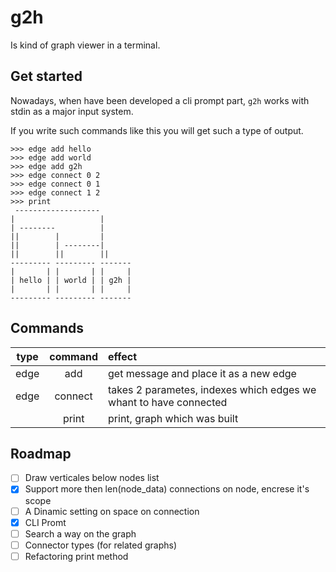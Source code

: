 # g2h

Is kind of graph viewer in a terminal.

## Get started

Nowadays, when have been developed a cli prompt part, `g2h` works with stdin as a major input system.

If you write such commands like this you will get such a type of output.

```text
>>> edge add hello
>>> edge add world
>>> edge add g2h    
>>> edge connect 0 2 
>>> edge connect 0 1
>>> edge connect 1 2
>>> print
 -------------------       
|                   |
| --------          |      
||        |         |     
||        | --------|      
||        ||        ||  
--------- --------- ------- 
|       | |       | |     | 
| hello | | world | | g2h | 
|       | |       | |     | 
--------- --------- -------
```

## Commands

| type | command | effect |
|:----:|:-------:|:------|
| edge |   add   | get message and place it as a new edge |
| edge |   connect   | takes 2 parametes, indexes which edges we whant to have connected |
| |   print   | print, graph which was built |

## Roadmap

- [ ] Draw verticales below nodes list
- [x] Support more then len(node_data) connections on node, encrese it's scope
- [ ] A Dinamic setting on space on connection
- [x] CLI Promt
- [ ] Search a way on the graph
- [ ] Connector types (for related graphs)
- [ ] Refactoring print method
